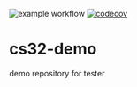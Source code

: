 ![example workflow](https://github.com/alanchen-1/cs32-demo/actions/workflows/ci-build.yml/badge.svg)
[![codecov](https://codecov.io/gh/alanchen-1/cs32-demo/branch/main/graph/badge.svg?token=1KVULESBY4)](https://codecov.io/gh/alanchen-1/cs32-demo)

# cs32-demo
demo repository for tester
